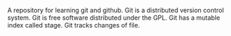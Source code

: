 A repository for learning git and github.
Git is a distributed version control system.
Git is free software distributed under the GPL.
Git has a mutable index called stage.
Git tracks changes of file.